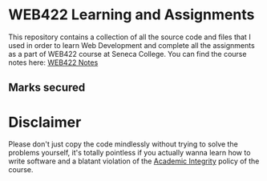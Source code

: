 # WEB422 Learning and Assignments
This repository contains a collection of all the source code and files that I used in order to learn Web Development and complete all the assignments as a part of WEB422 course at Seneca College. 
You can find the course notes here: [WEB422 Notes](https://webprogrammingforappsandservices.sdds.ca)

## Marks secured


# Disclaimer
Please don't just copy the code mindlessly without trying to solve the problems yourself, it's totally pointless if you actually wanna learn how to write software and a blatant violation of the [Academic Integrity](https://www.senecacollege.ca/about/policies/academic-integrity-policy.html) policy of the course.
